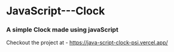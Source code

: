 # JavaScript---Clock

### A simple Clock made using javaScript 

Checkout the project at - https://java-script-clock-psi.vercel.app/

